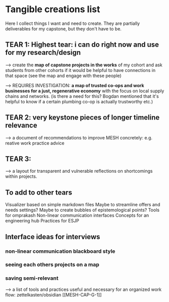 # Tangible creations list
Here I collect things I want and need to create. They are partially deliverables for my capstone, but they don't have to be. 

## TEAR 1: Highest tear: i can do right now and use for my research/design
--> create the **map of capstone projects in the works** of my cohort and ask students from other cohorts if it would be helpful to have connections in that space (see the map and engage with these people)

--> REQUIRES INVESTIGATION: **a map of trusted co-ops and work businesses for a just, regenerative economy** with the focus on local supply chains and networks. (is there a need for this? Bogdan mentioned that it's helpful to know if a certain plumbing co-op is actually trustworthy etc.)

## TEAR 2: very keystone pieces of longer timeline relevance 
--> a document of recommendations to improve MESH concretely: e.g. reative work practice advice 

## TEAR 3: 
--> a layout for transparent and vulnerable reflections on shortcomings within projects.


## To add to other tears

Visualizer based on simple markdown files
    Maybe to streamline offers and needs settings?
    Maybe to create bubbles of epistemological points?
Tools for omprakash
    Non-linear communication interfaces
Concepts for an engineering hub
Practices for ESJP

## Interface ideas for interviews

### non-linear communication blackboard style

### seeing each others projects on a map

### saving semi-relevant
--> a list of tools and practices useful and necessary for an organized work flow: zettelkasten/obsidian [[MESH-CAP-G-1]]